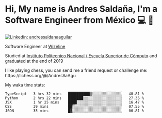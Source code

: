 # Hi, My name is Andres Saldaña, I'm a Software Engineer from México :computer: :boy:

[![Linkedin: andressaldanaaguilar](https://img.shields.io/badge/-andressaldanaaguilar-blue?style=flat-square&logo=Linkedin&logoColor=white&link=https://www.linkedin.com/in/thaianebraga/)](https://www.linkedin.com/in/andressaldanaaguilar)

<p>Software Engineer at <a href="https://www.wizeline.com/">Wizeline</a></p>
<p>Studied at <a href="https://en.wikipedia.org/wiki/ESCOM">Instituto Politecnico Nacional / Escuela Superior de Cómputo</a> and graduated at the end of 2019</p>
<p>I like playing chess, you can send me a friend request or challenge me: https://lichess.org/@/AndresSaAgu</p>

<p> My waka time stats: </p>

<!--START_SECTION:waka-->
```text
TypeScript   3 hrs 32 mins   ██████████▒░░░░░░░░░░░░░░   40.81 % 
Python       2 hrs 22 mins   ███████░░░░░░░░░░░░░░░░░░   27.35 % 
JSX          1 hr 25 mins    ████░░░░░░░░░░░░░░░░░░░░░   16.47 % 
CSS          39 mins         ██░░░░░░░░░░░░░░░░░░░░░░░   07.55 % 
JSON         35 mins         █▓░░░░░░░░░░░░░░░░░░░░░░░   06.81 % 
```
<!--END_SECTION:waka-->

